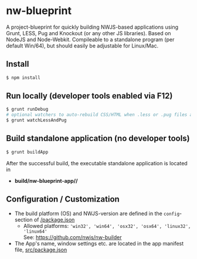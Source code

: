 # nw-blueprint
A project-blueprint for quickly building NWJS-based applications using Grunt, LESS, Pug and Knockout (or any other JS libraries).
Based on NodeJS and Node-Webkit. Compileable to a standalone program (per default Win/64),
but should easily be adjustable for Linux/Mac.

## Install

```sh
$ npm install
```

## Run locally (developer tools enabled via F12)
```sh
$ grunt runDebug
# optional watchers to auto-rebuild CSS/HTML when .less or .pug files are modified
$ grunt watchLessAndPug
```

## Build standalone application (no developer tools)
```sh
$ grunt buildApp
```

After the successful build, the executable standalone application is located in 
* **build/nw-blueprint-app/<platform>/**

## Configuration / Customization
* The build platform (OS) and NWJS-version are defined in the `config`-section of [/package.json](./package.json)
   * Allowed platforms: `'win32', 'win64', 'osx32', 'osx64', 'linux32', 'linux64'`  
     See: https://github.com/nwjs/nw-builder
* The App's name, window settings etc. are located in the app manifest file, [src/package.json](./src/package.json)
